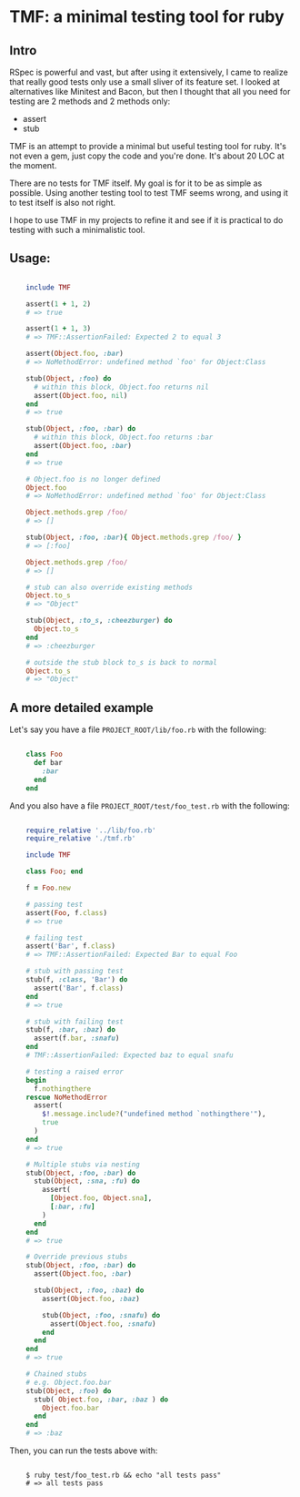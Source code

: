 # TMF: a minimal testing tool for ruby

## Intro

RSpec is powerful and vast, but after using it extensively, I came to realize that really good tests only use a small sliver of its feature set. I looked at alternatives like Minitest and Bacon, but then I thought that all you need for testing are 2 methods and 2 methods only:

* assert
* stub

TMF is an attempt to provide a minimal but useful testing tool for ruby. It's not even a gem, just copy the code and you're done. It's about 20 LOC at the moment.

There are no tests for TMF itself. My goal is for it to be as simple as possible. Using another testing tool to test TMF seems wrong, and using it to test itself is also not right.

I hope to use TMF in my projects to refine it and see if it is practical to do testing with such a minimalistic tool.

## Usage:

```ruby

    include TMF

    assert(1 + 1, 2)
    # => true

    assert(1 + 1, 3)
    # => TMF::AssertionFailed: Expected 2 to equal 3

    assert(Object.foo, :bar)
    # => NoMethodError: undefined method `foo' for Object:Class

    stub(Object, :foo) do
      # within this block, Object.foo returns nil
      assert(Object.foo, nil)
    end
    # => true

    stub(Object, :foo, :bar) do
      # within this block, Object.foo returns :bar
      assert(Object.foo, :bar)
    end
    # => true

    # Object.foo is no longer defined
    Object.foo
    # => NoMethodError: undefined method `foo' for Object:Class

    Object.methods.grep /foo/
    # => []

    stub(Object, :foo, :bar){ Object.methods.grep /foo/ }
    # => [:foo]

    Object.methods.grep /foo/
    # => []

    # stub can also override existing methods
    Object.to_s
    # => "Object"

    stub(Object, :to_s, :cheezburger) do
      Object.to_s
    end
    # => :cheezburger

    # outside the stub block to_s is back to normal
    Object.to_s
    # => "Object"
```

## A more detailed example

Let's say you have a file `PROJECT_ROOT/lib/foo.rb` with the following:

```ruby

    class Foo
      def bar
        :bar
      end
    end
```

And you also have a file `PROJECT_ROOT/test/foo_test.rb` with the following:

```ruby

    require_relative '../lib/foo.rb'
    require_relative './tmf.rb'

    include TMF

    class Foo; end

    f = Foo.new

    # passing test
    assert(Foo, f.class)
    # => true

    # failing test
    assert('Bar', f.class)
    # => TMF::AssertionFailed: Expected Bar to equal Foo

    # stub with passing test
    stub(f, :class, 'Bar') do
      assert('Bar', f.class)
    end
    # => true

    # stub with failing test
    stub(f, :bar, :baz) do
      assert(f.bar, :snafu)
    end
    # TMF::AssertionFailed: Expected baz to equal snafu

    # testing a raised error
    begin
      f.nothingthere
    rescue NoMethodError
      assert(
        $!.message.include?("undefined method `nothingthere'"),
        true
      )
    end
    # => true

    # Multiple stubs via nesting
    stub(Object, :foo, :bar) do
      stub(Object, :sna, :fu) do
        assert(
          [Object.foo, Object.sna],
          [:bar, :fu]
        )
      end
    end
    # => true

    # Override previous stubs
    stub(Object, :foo, :bar) do
      assert(Object.foo, :bar)

      stub(Object, :foo, :baz) do
        assert(Object.foo, :baz)

        stub(Object, :foo, :snafu) do
          assert(Object.foo, :snafu)
        end
      end
    end
    # => true

    # Chained stubs
    # e.g. Object.foo.bar
    stub(Object, :foo) do
      stub( Object.foo, :bar, :baz ) do
        Object.foo.bar
      end
    end
    # => :baz
```

Then, you can run the tests above with:

```shell

    $ ruby test/foo_test.rb && echo "all tests pass"
    # => all tests pass
```
